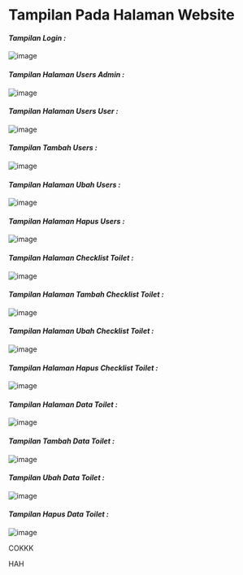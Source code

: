# Tampilan Pada Halaman Website

#### _Tampilan Login :_

![image](https://github.com/Aliyahasmarani/CT_8/assets/115197672/c8e313f0-e5c7-4ce4-89c9-d6801826125f)

#### _Tampilan Halaman Users Admin :_

![image](https://github.com/Aliyahasmarani/CT_8/assets/115197672/6be2fbed-a505-4dce-b3f7-0313867d0017)

#### _Tampilan Halaman Users User :_

![image](https://github.com/Aliyahasmarani/CT_KEL8/assets/115197672/ee5eefb1-1d32-4726-9fe3-25ba39b07fac)

#### _Tampilan Tambah Users :_

![image](https://github.com/Aliyahasmarani/CT_8/assets/115197672/94115575-5391-48df-98cf-11614b303bc2)


#### _Tampilan Halaman Ubah Users :_

![image](https://github.com/Aliyahasmarani/CT_KEL8/assets/115197672/606f1e31-b822-4e0f-8b6d-b9df1fa60def)

#### _Tampilan Halaman Hapus Users :_

![image](https://github.com/Aliyahasmarani/CT_KEL8/assets/115197672/9380c938-f48e-4748-979f-c7f5b4b46741)

#### _Tampilan Halaman Checklist Toilet :_

![image](https://github.com/Aliyahasmarani/CT_KEL8/assets/115197672/46529c2f-ad00-46df-a8f5-56963a5e1f7d)

#### _Tampilan Halaman Tambah Checklist Toilet :_

![image](https://github.com/Aliyahasmarani/CT_KEL8/assets/115197672/81efab9f-e8b7-4d79-a5e2-846240e9d528)

#### _Tampilan Halaman Ubah Checklist Toilet :_

![image](https://github.com/Aliyahasmarani/CT_KEL8/assets/115197672/7631615c-37d5-4c2c-95be-fa46ccc05c2d)

#### _Tampilan Halaman Hapus Checklist Toilet :_

![image](https://github.com/Aliyahasmarani/CT_KEL8/assets/115197672/f3686741-aabd-41b7-9f46-a8896ae78b1c)

#### _Tampilan Halaman Data Toilet :_

![image](https://github.com/Aliyahasmarani/CT_KEL8/assets/115197672/44b431ef-9361-4366-a34d-dfa53357c6b5)

#### _Tampilan Tambah Data Toilet :_

![image](https://github.com/Aliyahasmarani/CT_KEL8/assets/115197672/cb4c10a9-620e-4abc-ac83-ae7bddb0c6b6)

#### _Tampilan Ubah Data Toilet :_

![image](https://github.com/Aliyahasmarani/CT_KEL8/assets/115197672/cbbf371b-1c01-4dc1-b9b6-946e34e125e7)

#### _Tampilan Hapus Data Toilet :_

![image](https://github.com/Aliyahasmarani/CT_KEL8/assets/115197672/b1a05724-e473-4dd1-a87b-6012a884198a)



COKKK


HAH



